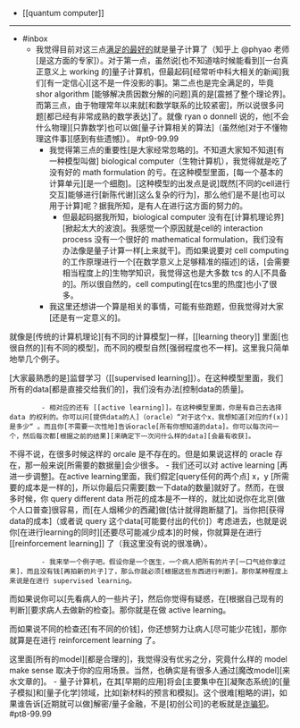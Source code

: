 - [[quantum computer]]
- ---
- #inbox
    - 我觉得目前对这三点[满足的最好的](https://www.zhihu.com/question/21579465/answer/2461168870)就是量子计算了（知乎上 @phyao 老师[是这方面的专家]）。对于第一点，虽然说[也不知道啥时候能看到][一台真正意义上 working 的]量子计算机，但最起码[经常听中科大相关的新闻]我们[有一定信心][这不是一件没影的事]。第二点也是完全满足的，毕竟 shor algorithm [能够解决质因数分解的问题]真的是[震撼了整个理论界]。而第三点，由于物理常年以来就[和数学联系的比较紧密]，所以说很多问题[都已经有非常成熟的数学表达]了。就像 ryan o donnell 说的，他[不会什么物理][只靠数学]也可以做[量子计算相关的算法]（虽然他[对于不懂物理这件事][感到有些遗憾]）。 #pt9-99.99
        - 我觉得第三点的重要性[是大家经常忽略的]。不知道大家知不知道[有一种模型叫做] biological computer（生物计算机），我觉得就是吃了没有好的 math formulation 的亏。在这种模型里面，[每一个基本的计算单元][是一个细胞]。[这种模型的出发点是说]既然[不同的cell进行交互]能够进行[新陈代谢][这么复杂的行为]，那么他们是不是[也可以用于计算]呢？据我所知，是有人在进行这方面的努力的。
            - 但最起码据我所知，biological computer 没有在[计算机理论界][掀起太大的波浪]。我感觉一个原因就是cell的 interaction process  没有一个很好的 mathematical formulation，我们没有办法像是量子计算一样[上来就干]。而如果说要对 cell computing 的工作原理进行一个[在数学意义上足够精准的描述]的话，[会需要相当程度上的]生物学知识，我觉得这也是大多数 tcs 的人[不具备的]。所以很自然的，cell computing[在tcs里的热度]也小了很多。
        - 我这里还想讲一个算是相关的事情，可能有些跑题，但我觉得对大家[还是有一定意义的]。

就像是[传统的计算机理论][有不同的计算模型]一样，[[learning theory]] 里面[也很自然的][有不同的模型]，而不同的模型自然[强弱程度也不一样]。这里我只简单地举几个例子。

[大家最熟悉的是]监督学习（[[supervised learning]]）。在这种模型里面，我们所有的data[都是直接交给我们的]，我们没有办法[控制data的质量]。


            - 相对应的还有 [[active learning]]。在这种模型里面，你是有自己去选择 data 的权利的。你可以问[提供data的人]（oracle）“对于这个x，我想知道[对应的f(x)]是多少“ 。而且你[不需要一次性地]告诉oracle[所有你想知道的data]。你可以每次问一个，然后每次都[根据之前的结果][来确定下一次问什么样的data][会最有收获]。

不得不说，在很多时候这样的 orcale 是不存在的。但是如果说这样的 oracle 存在，那一般来说[所需要的数据量]会少很多。
            - 我们还可以对 active learning [再进一步调整]。在active learning里面，我们假定[query任何的两个点] x，y [所需要的成本是一样的]，所以你最后只需要[数一下data的数量]就好了。然而，在很多时候，你 query different data 所花的成本是不一样的，就比如说你在北京[做个人口普查]很容易，而[在人烟稀少的西藏]做[估计就得跑断腿了]。当你把[获得data的成本]（或者说 query 这个data[可能要付出的代价]）考虑进去，也就是说你[在进行learning的同时][还要尽可能减少成本]的时候，你就算是在进行 [[reinforcement learning]] 了（我这里没有说的很准确）。


            - 我来举一个例子吧。假设你是一个医生，一个病人把所有的片子[一口气给你拿过来]，而且没有钱[再拍新的片子]了，那么你就必须[根据这些东西进行判断]。那你某种程度上来说是在进行 supervised learning。

而如果说你可以[先看病人的一些片子]，然后你觉得有疑惑，在[根据自己现有的判断][要求病人去做新的检查]。那你就是在做 active learning。

而如果说不同的检查还[有不同的价钱]，你还想努力让病人[尽可能少花钱]，那你就算是在进行 reinforcement learning 了。

这里面[所有的model][都是合理的]，我觉得没有优劣之分，究竟什么样的 model make sense 取决于你的应用场景。当然，也确实是有很多人通过[魔改model][来水文章的]。
    - 量子计算机，在其[早期的应用]将会[主要集中在][凝聚态系统]的[量子模拟]和[量子化学]领域，比如[新材料的预言和模拟]。这个很难[粗略的讲]，如果谁告诉[近期就可以做]解密/量子金融，不是[初创公司]的老板就是[诈骗犯](https://www.zhihu.com/question/458402313/answer/1875575487)。 #pt8-99.99
